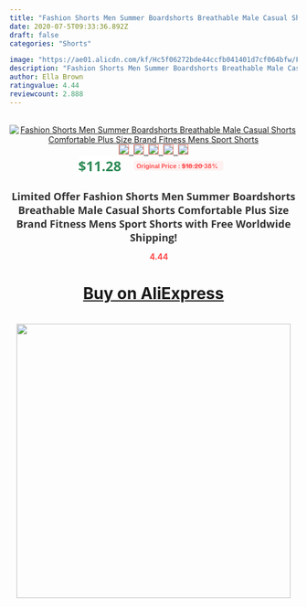 ```yaml
---
title: "Fashion Shorts Men Summer Boardshorts Breathable Male Casual Shorts Comfortable Plus Size Brand Fitness Mens Sport Shorts"
date: 2020-07-5T09:33:36.892Z
draft: false
categories: "Shorts"

image: "https://ae01.alicdn.com/kf/Hc5f06272bde44ccfb041401d7cf064bfw/Fashion-Shorts-Men-Summer-Boardshorts-Breathable-Male-Casual-Shorts-Comfortable-Plus-Size-Brand-Fitness-Mens-Sport.jpg"
description: "Fashion Shorts Men Summer Boardshorts Breathable Male Casual Shorts Comfortable Plus Size Brand Fitness Mens Sport Shorts"
author: Ella Brown
ratingvalue: 4.44
reviewcount: 2.888
---
```

<br>
<div style="text-align: center;">
<a href="https://s.click.aliexpress.com/e/_9RltqH" target="_blank" rel="nofollow noopener noreferrer"><img alt="Fashion Shorts Men Summer Boardshorts Breathable Male Casual Shorts Comfortable Plus Size Brand Fitness Mens Sport Shorts" class="magnifier-image" src="https://ae01.alicdn.com/kf/Hc5f06272bde44ccfb041401d7cf064bfw/Fashion-Shorts-Men-Summer-Boardshorts-Breathable-Male-Casual-Shorts-Comfortable-Plus-Size-Brand-Fitness-Mens-Sport.jpg_640x640.jpg">
<br>
<img style="border:1px solid salmon" src="https://ae01.alicdn.com/kf/Hc5f06272bde44ccfb041401d7cf064bfw/Fashion-Shorts-Men-Summer-Boardshorts-Breathable-Male-Casual-Shorts-Comfortable-Plus-Size-Brand-Fitness-Mens-Sport.jpg_120x120.jpg">&nbsp;&nbsp;<img style="border:1px solid salmon" src="https://ae01.alicdn.com/kf/H1c30947d90354352a82143ea0d35c9a7O/Fashion-Shorts-Men-Summer-Boardshorts-Breathable-Male-Casual-Shorts-Comfortable-Plus-Size-Brand-Fitness-Mens-Sport.jpg_120x120.jpg">&nbsp;&nbsp;<img style="border:1px solid salmon" src="https://ae01.alicdn.com/kf/H5e43371ce9b04f8292f62d3af18e503cv/Fashion-Shorts-Men-Summer-Boardshorts-Breathable-Male-Casual-Shorts-Comfortable-Plus-Size-Brand-Fitness-Mens-Sport.jpg_120x120.jpg">&nbsp;&nbsp;<img style="border:1px solid salmon" src="https://ae01.alicdn.com/kf/Hdc38c676ec4b4508a43f9c327548298fS/Fashion-Shorts-Men-Summer-Boardshorts-Breathable-Male-Casual-Shorts-Comfortable-Plus-Size-Brand-Fitness-Mens-Sport.jpg_120x120.jpg">&nbsp;&nbsp;<img style="border:1px solid salmon" src="https://ae01.alicdn.com/kf/H156be9b9a8f8436e9608270b51da55eap/Fashion-Shorts-Men-Summer-Boardshorts-Breathable-Male-Casual-Shorts-Comfortable-Plus-Size-Brand-Fitness-Mens-Sport.jpg_120x120.jpg"></a></div><br0>
<div style="text-align: center;"><span style="background-color: white; border: 0px; box-sizing: border-box; color: seagreen; display: inline-block; font-family: &quot;open sans&quot; , &quot;arial&quot; , &quot;helvetica&quot; , sans-serif , &quot;heiti&quot;; font-size: 24px; font-stretch: inherit; font-weight: 700; line-height: inherit; margin: 0px 10px 0px 0px; padding: 0px; vertical-align: middle;">$11.28 </span>
<span style="background: rgb(255 , 241 , 241); border-radius: 3px; border: 0px; box-sizing: border-box; color: #ff4747; display: inline-block; font-family: inherit; font-size: 12px; font-stretch: inherit; font-style: inherit; font-variant: inherit; font-weight: 600; line-height: inherit; margin: 0px; padding: 2px 5px; transform: scale(0.9); vertical-align: middle;">Original Price : <b style="text-decoration: line-through;">$18.20 </b> 38%&nbsp;&nbsp;</span></div>
<h1 style="color: #333333; display: inline-block; font-family: &quot;open sans&quot; , &quot;arial&quot; , &quot;helvetica&quot; , sans-serif , &quot;heiti&quot;; font-size: 18px; font-stretch: inherit; font-weight: 700; text-align: center;">Limited Offer Fashion Shorts Men Summer Boardshorts Breathable Male Casual Shorts Comfortable Plus Size Brand Fitness Mens Sport Shorts with Free Worldwide Shipping!</h1>
<div style="color: #ff4747; text-align: center;">
<img src="https://4.bp.blogspot.com/-M0ZcTcb-5uY/XleCXlxnR4I/AAAAAAAAAEc/OrjgMkXV1oMQFaCRZj5HQwOCBcu3w1FegCPcBGAYYCw/s1600/star.png" style="height: 15px;">&nbsp;<b>4.44</b></div>
<div class="button_cont" align="center"><a class="buynow_a" href="https://s.click.aliexpress.com/e/_9RltqH" target="_blank" rel="nofollow noopener noreferrer"><H1>Buy on AliExpress</H1></a></div><br>
<div class="separator" style="clear: both; text-align: center;">
<img src="https://lh3.googleusercontent.com/-pTy5HemUv9M/XlePHvY0dAI/AAAAAAAAAE4/0nX5iRUoIWY8eMW9Dpxeirr157OZliDIgCLcBGAsYHQ/s1600/badge.gif" width="480">
</div>
